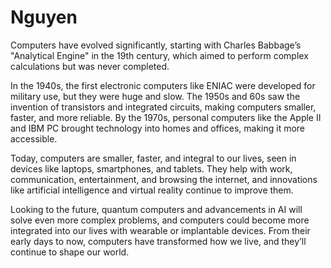 # Nguyen
Computers have evolved significantly, starting with Charles Babbage’s "Analytical Engine" in the 19th century, which aimed to perform complex calculations but was never completed. 

In the 1940s, the first electronic computers like ENIAC were developed for military use, but they were huge and slow. The 1950s and 60s saw the invention of transistors and integrated circuits, making computers smaller, faster, and more reliable. By the 1970s, personal computers like the Apple II and IBM PC brought technology into homes and offices, making it more accessible.

Today, computers are smaller, faster, and integral to our lives, seen in devices like laptops, smartphones, and tablets. They help with work, communication, entertainment, and browsing the internet, and innovations like artificial intelligence and virtual reality continue to improve them.

Looking to the future, quantum computers and advancements in AI will solve even more complex problems, and computers could become more integrated into our lives with wearable or implantable devices. From their early days to now, computers have transformed how we live, and they’ll continue to shape our world.